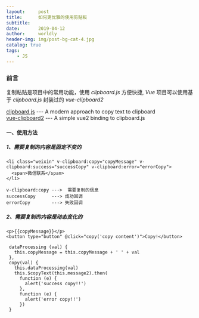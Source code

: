 ```yaml
---
layout:     post
title:      如何更优雅的使用剪贴板
subtitle:     
date:       2019-04-12
author:     worldly
header-img: img/post-bg-cat-4.jpg
catalog: true
tags:
    - JS
---
```


### 前言
复制粘贴是项目中的常用功能，使用 *clipboard.js* 方便快捷, *Vue* 项目可以使用基于 *clipboard.js* 封装过的 *vue-clipboard2*

[clipboard.js](https://clipboardjs.com/) --- A modern approach to copy text to clipboard<br/>
[vue-clipboard2](https://github.com/Inndy/vue-clipboard2) --- A simple vue2 binding to clipboard.js

#### 一、使用方法

##### 1、需要复制的内容是固定不变的

```
<li class="weixin" v-clipboard:copy="copyMessage" v-clipboard:success="successCopy" v-clipboard:error="errorCopy">
  <span>微信联系</span>
</li>
```

```
v-clipboard:copy --->  需要复制的信息
successCopy      ---> 成功回调
errorCopy        ---> 失败回调
```

##### 2、需要复制的内容是动态变化的

```
<p>{{copyMessage}}</p>
<button type="button" @click="copy('copy content')">Copy!</button>
```

```
 dataProcessing (val) {
   this.copyMessage = this.copyMessage + ' ' + val
 },
 copy(val) {
   this.dataProcessing(val)
   this.$copyText(this.message2).then(
     function (e) {
       alert('success copy!!')
     },
     function (e) {
       alert('error copy!!')
     })
 }
```
